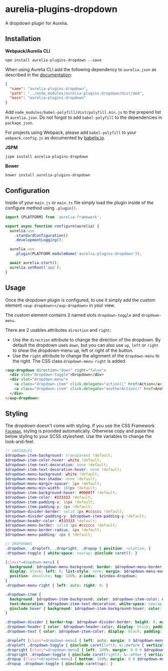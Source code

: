 # aurelia-plugins-dropdown

A dropdown plugin for Aurelia.

## Installation

**Webpack/Aurelia CLI**

```shell
npm install aurelia-plugins-dropdown --save
```

When using Aurelia CLI add the following dependency to `aurelia.json` as described in the [documentation](http://aurelia.io/docs/build-systems/aurelia-cli#adding-client-libraries-to-your-project):

```json
{
  "name": "aurelia-plugins-dropdown",
  "path": "../node_modules/aurelia-plugins-dropdown/dist/amd",
  "main": "aurelia-plugins-dropdown"
}
```

Add `node_modules/babel-polyfill/dist/polyfill.min.js` to the prepend list in `aurelia.json`. Do not forgot to add `babel-polyfill` to the dependencies in `package.json`.

For projects using Webpack, please add `babel-polyfill` to your `webpack.config.js` as documented by [babeljs.io](https://babeljs.io/docs/usage/polyfill/#usage-in-node--browserify--webpack).

**JSPM**

```shell
jspm install aurelia-plugins-dropdown
```

**Bower**

```shell
bower install aurelia-plugins-dropdown
```

## Configuration

Inside of your `main.js` or `main.ts` file simply load the plugin inside of the configure method using `.plugin()`.

```javascript
import {PLATFORM} from 'aurelia-framework';

export async function configure(aurelia) {
  aurelia.use
    .standardConfiguration()
    .developmentLogging();

  aurelia.use
    .plugin(PLATFORM.moduleName('aurelia-plugins-dropdown'));

  await aurelia.start();
  aurelia.setRoot('app');
}
```

## Usage

Once the dropdown plugin is configured, to use it simply add the custom element `<aup-dropdown></aup-dropdown>` in your view.

The custom element contains 2 named slots `dropdown-toggle` and `dropdown-menu`.

There are 2 usables attributes `direction` and `right`:
* Use the `direction` attribute to change the direction of the dropdown. By default the dropdown uses `down`, but you can also use `up`, `left` or `right` to show the dropdown-menu up, left or right of the button.
* Use the `right` attribute to change the alignment of the `dropdown-menu` to the right. The CSS class `dropdown-menu-right` is added.
 
```html
<aup-dropdown direction="down" right="false">
  <div slot="dropdown-toggle">Dropdown</div>
  <div slot="dropdown-menu">
    <a class="dropdown-item" click.delegate="action()" href>Action</a>
    <a class="dropdown-item" click.delegate="anotherAction()" href>Another action</a>
  </div>
</aup-dropdown>
```

## Styling

The dropdown doesn't come with styling. If you use the CSS Framework [`Faceman`](<http://faceman.io>), styling is provided automatically. Otherwise copy and paste the below styling to your SCSS stylesheet. Use the variables to change the look-and-feel.

```scss
// VARIABLES
$dropdown-item-background: transparent !default;
$dropdown-item-color-hover: white !default;
$dropdown-item-text-decoration: none !default;
$dropdown-item-text-decoration-hover: none !default;
$dropdown-menu-background: white !default;
$dropdown-menu-box-shadow: none !default;
$dropdown-menu-margin-spacer: 1px !default;
$dropdown-menu-min-width: 160px !default;
$dropdown-item-background-hover: #0000ff !default;
$dropdown-item-color: #333333 !default;
$dropdown-item-padding-x: 16px !default;
$dropdown-item-padding-y: 4px !default;
$dropdown-divider-border: solid 1px #cccccc !default;
$dropdown-divider-padding-y: $dropdown-item-padding-y !default;
$dropdown-header-color: #333333 !default;
$dropdown-menu-border: solid 1px #cccccc !default;
$dropdown-menu-border-radius: 4px !default;
$dropdown-menu-padding: 4px 0 !default;

// DROPDOWNS
.dropdown, .dropleft, .dropright, .dropup { position: relative; }
.dropdown-toggle { white-space: nowrap; @include caret(); }

[class*=dropdown-menu] {
  background: $dropdown-menu-background; border: $dropdown-menu-border; border-radius: $dropdown-menu-border-radius; box-shadow: $dropdown-menu-box-shadow;
  display: block; left: 0; list-style: none; margin: $dropdown-menu-margin-spacer 0 0; min-width: $dropdown-menu-min-width; padding: $dropdown-menu-padding;
  position: absolute; top: 100%; z-index: $zindex-dropdown;
}
.dropdown-menu-right { left: auto; right: 0; }

.dropdown-item {
  background: $dropdown-item-background; color: $dropdown-item-color; display: block; padding: $dropdown-item-padding-y $dropdown-item-padding-x;
  text-decoration: $dropdown-item-text-decoration; white-space: nowrap; width: 100%;
  @include hover { background: $dropdown-item-background-hover; color: $dropdown-item-color-hover; text-decoration: $dropdown-item-text-decoration-hover; }
}

.dropdown-divider { border-top: $dropdown-divider-border; height: 0; margin: $dropdown-divider-padding-y 0; }
.dropdown-header { color: $dropdown-header-color; display: block; padding: $dropdown-item-padding-y $dropdown-item-padding-x; white-space: nowrap; }
.dropdown-text { color: $dropdown-item-color; display: block; padding: $dropdown-item-padding-y $dropdown-item-padding-x; }

.dropleft [class*=dropdown-menu] { left: auto; margin: 0 $dropdown-menu-margin-spacer 0 0; right: 100%; top: 0; }
.dropleft .dropdown-toggle { @include caret(left); &::before { vertical-align: 0; } }
.dropright [class*=dropdown-menu] { left: 100%; margin: 0 0 0 $dropdown-menu-margin-spacer; right: auto; top: 0; }
.dropright .dropdown-toggle { @include caret(right); &::after { vertical-align: 0; } }
.dropup [class*=dropdown-menu] { bottom: 100%; margin: 0 0 $dropdown-menu-margin-spacer; top: auto; }
.dropup .dropdown-toggle { @include caret(up); }
```